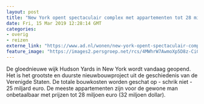 ```yaml
---
layout: post
title: "New York opent spectaculair complex met appartementen tot 28 miljoen euro"
date: Fri, 15 Mar 2019 12:28:14 GMT
categories: 
- overig 
- reizen 
externe_link: "https://www.ad.nl/wonen/new-york-opent-spectaculair-complex-met-appartementen-tot-28-miljoen-euro~af6a6b4f/"
feature_image: "https://images2.persgroep.net/rcs/4MWhrW7AwmoXp5D8z-CiGMWwdZw/diocontent/143485654/_fitwidth/400/?appId=21791a8992982cd8da851550a453bd7f&quality=0.7"
---
```


De gloednieuwe wijk Hudson Yards in New York wordt vandaag geopend. Het is het grootste en duurste nieuwbouwproject uit de geschiedenis van de Verenigde Staten. De totale bouwkosten worden geschat op - schrik niet - 25 miljard euro. De meeste appartementen zijn voor de gewone man onbetaalbaar met prijzen tot 28 miljoen euro (32 miljoen dollar).

